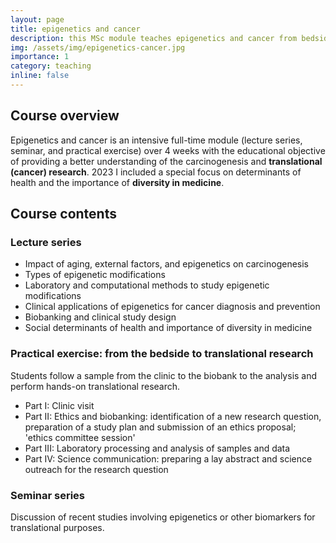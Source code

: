 ```yaml
---
layout: page
title: epigenetics and cancer
description: this MSc module teaches epigenetics and cancer from bedside to clinical research
img: /assets/img/epigenetics-cancer.jpg
importance: 1
category: teaching
inline: false
---
```


## Course overview

Epigenetics and cancer is an intensive full-time module (lecture series, seminar, and practical exercise) over 4 weeks with the educational objective of providing a better understanding of the carcinogenesis and **translational (cancer) research**. 2023 I included a special focus on determinants of health and the importance of **diversity in medicine**.

## Course contents

### Lecture series

* Impact of aging, external factors, and epigenetics on carcinogenesis
* Types of epigenetic modifications
* Laboratory and computational methods to study epigenetic modifications
* Clinical applications of epigenetics for cancer diagnosis and prevention
* Biobanking and clinical study design
* Social determinants of health and importance of diversity in medicine

### Practical exercise: from the bedside to translational research

Students follow a sample from the clinic to the biobank to the analysis and perform hands-on translational research.

* Part I: Clinic visit
* Part II: Ethics and biobanking: identification of a new research question, preparation of a study plan and submission of an ethics proposal; 'ethics committee session'
* Part III: Laboratory processing and analysis of samples and data
* Part IV: Science communication: preparing a lay abstract and science outreach for the research question

### Seminar series

Discussion of recent studies involving epigenetics or other biomarkers for translational purposes.
